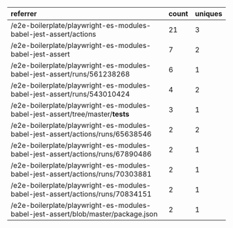 | referrer                                                                          | count | uniques |
| :-------------------------------------------------------------------------------- | :---- | :------ |
| /e2e-boilerplate/playwright-es-modules-babel-jest-assert/actions                  | 21    | 3       |
| /e2e-boilerplate/playwright-es-modules-babel-jest-assert                          | 7     | 2       |
| /e2e-boilerplate/playwright-es-modules-babel-jest-assert/runs/561238268           | 6     | 1       |
| /e2e-boilerplate/playwright-es-modules-babel-jest-assert/runs/543010424           | 4     | 2       |
| /e2e-boilerplate/playwright-es-modules-babel-jest-assert/tree/master/__tests__    | 3     | 1       |
| /e2e-boilerplate/playwright-es-modules-babel-jest-assert/actions/runs/65638546    | 2     | 2       |
| /e2e-boilerplate/playwright-es-modules-babel-jest-assert/actions/runs/67890486    | 2     | 1       |
| /e2e-boilerplate/playwright-es-modules-babel-jest-assert/actions/runs/70303881    | 2     | 1       |
| /e2e-boilerplate/playwright-es-modules-babel-jest-assert/actions/runs/70834151    | 2     | 1       |
| /e2e-boilerplate/playwright-es-modules-babel-jest-assert/blob/master/package.json | 2     | 1       |